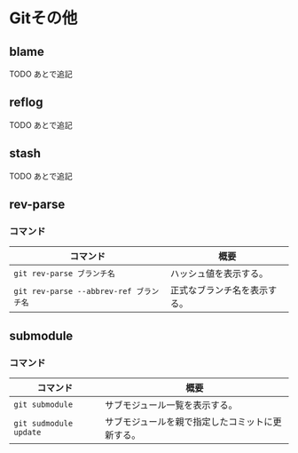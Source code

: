 # Gitその他

## blame

TODO あとで追記

## reflog

TODO あとで追記

## stash

TODO あとで追記

## rev-parse

### コマンド

| コマンド                                | 概要                         |
| --------------------------------------- | ---------------------------- |
| `git rev-parse ブランチ名`              | ハッシュ値を表示する。       |
| `git rev-parse --abbrev-ref ブランチ名` | 正式なブランチ名を表示する。 |

## submodule

### コマンド

| コマンド               | 概要                                             |
| ---------------------- | ------------------------------------------------ |
| `git submodule`        | サブモジュール一覧を表示する。                   |
| `git sudmodule update` | サブモジュールを親で指定したコミットに更新する。 |
